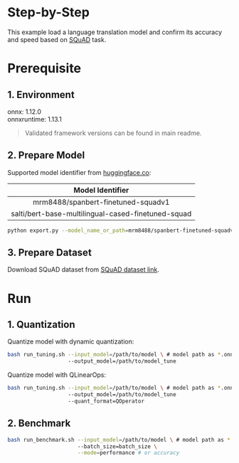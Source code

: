 Step-by-Step
============

This example load a language translation model and confirm its accuracy and speed based on [SQuAD]((https://rajpurkar.github.io/SQuAD-explorer/)) task.

# Prerequisite

## 1. Environment
onnx: 1.12.0  
onnxruntime: 1.13.1
> Validated framework versions can be found in main readme.

## 2. Prepare Model
Supported model identifier from [huggingface.co](https://huggingface.co/):

|                 Model Identifier                |
|:-----------------------------------------------:|
|           mrm8488/spanbert-finetuned-squadv1          |
|             salti/bert-base-multilingual-cased-finetuned-squad             |


```bash
python export.py --model_name_or_path=mrm8488/spanbert-finetuned-squadv1 \ # or other supported model identifier
```

## 3. Prepare Dataset
Download SQuAD dataset from [SQuAD dataset link](https://rajpurkar.github.io/SQuAD-explorer/).

# Run

## 1. Quantization

Quantize model with dynamic quantization:

```bash
bash run_tuning.sh --input_model=/path/to/model \ # model path as *.onnx
                   --output_model=/path/to/model_tune 
```

Quantize model with QLinearOps:

```bash
bash run_tuning.sh --input_model=/path/to/model \ # model path as *.onnx
                   --output_model=/path/to/model_tune 
                   --quant_format=QOperator
```


## 2. Benchmark

```bash
bash run_benchmark.sh --input_model=/path/to/model \ # model path as *.onnx
                      --batch_size=batch_size \
                      --mode=performance # or accuracy
```
